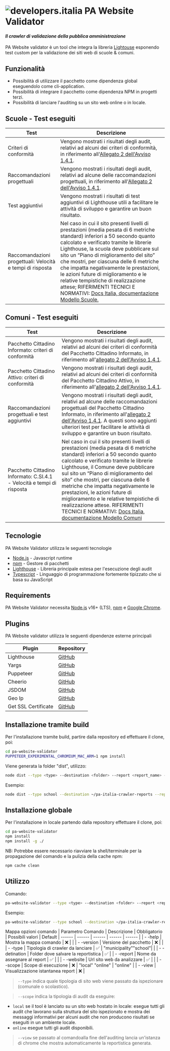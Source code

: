 # ![developers.italia](https://avatars1.githubusercontent.com/u/15377824?s=36&v=4 "developers.italia") PA Website Validator

#### _Il crawler di validazione della pubblica amministrazione_

PA Website validator è un tool che integra la libreria [Lightouse][lighthouse] esponendo test custom per la validazione dei siti web di scuole & comuni.

## Funzionalità

- Possibilità di utilizzare il pacchetto come dipendenza global eseguendolo come cli-application.
- Possibilità di integrare il pacchetto come dipendenza NPM in progetti terzi.
- Possibilità di lanciare l'auditing su un sito web online o in locale.

## Scuole - Test eseguiti

| Test                                                      | Descrizione                                                                                                                                                                                                                                                                                                                                                                                                                                                                                                                                                                                                 |
| --------------------------------------------------------- | ----------------------------------------------------------------------------------------------------------------------------------------------------------------------------------------------------------------------------------------------------------------------------------------------------------------------------------------------------------------------------------------------------------------------------------------------------------------------------------------------------------------------------------------------------------------------------------------------------------- |
| Criteri di conformità                                     | Vengono mostrati i risultati degli audit, relativi ad alcuni dei criteri di conformità, in riferimento all'[Allegato 2 dell'Avviso 1.4.1](https://areariservata.padigitale2026.gov.it/Pa_digitale2026_dettagli_avviso?id=a017Q00000dk82wQAA#allegati).                                                                                                                                                                                                                                                                                                                                                      |
| Raccomandazioni progettuali                               | Vengono mostrati i risultati degli audit, relativi ad alcune delle raccomandazioni progettuali, in riferimento all'[Allegato 2 dell'Avviso 1.4.1](https://areariservata.padigitale2026.gov.it/Pa_digitale2026_dettagli_avviso?id=a017Q00000dk82wQAA#allegati).                                                                                                                                                                                                                                                                                                                                              |
| Test aggiuntivi                                           | Vengono mostrati i risultati di test aggiuntivi di Lighthouse utili a facilitare le attività di sviluppo e garantire un buon risultato.                                                                                                                                                                                                                                                                                                                                                                                                                                                                     |
| Raccomandazioni progettuali: Velocità e tempi di risposta | Nel caso in cui il sito presenti livelli di prestazioni (media pesata di 6 metriche standard) inferiori a 50 secondo quanto calcolato e verificato tramite le librerie Lighthouse, la scuola deve pubblicare sul sito un “Piano di miglioramento del sito” che mostri, per ciascuna delle 6 metriche che impatta negativamente le prestazioni, le azioni future di miglioramento e le relative tempistiche di realizzazione attese; RIFERIMENTI TECNICI E NORMATIVI: [Docs Italia, documentazione Modello Scuole.](https://docs.italia.it/italia/designers-italia/design-scuole-docs/it/v2022.1/index.html) |

## Comuni - Test eseguiti

| Test                                                                   | Descrizione                                                                                                                                                                                                                                                                                                                                                                                                                                                                                                                                                                           |
| ---------------------------------------------------------------------- | ------------------------------------------------------------------------------------------------------------------------------------------------------------------------------------------------------------------------------------------------------------------------------------------------------------------------------------------------------------------------------------------------------------------------------------------------------------------------------------------------------------------------------------------------------------------------------------- |
| Pacchetto Cittadino Informato: criteri di conformità                   | Vengono mostrati i risultati degli audit, relativi ad alcuni dei criteri di conformità del Pacchetto Cittadino Informato, in riferimento all'[allegato 2 dell'Avviso 1.4.1](https://areariservata.padigitale2026.gov.it/Pa_digitale2026_dettagli_avviso?id=a017Q00000dk829QAA#allegati).                                                                                                                                                                                                                                                                                              |
| Pacchetto Cittadino Attivo: criteri di conformità                      | Vengono mostrati i risultati degli audit, relativi ad alcuni dei criteri di conformità del Pacchetto Cittadino Attivo, in riferimento all'[allegato 2 dell'Avviso 1.4.1](https://www.nic.it/sites/default/files/docs/comuni_list.html).                                                                                                                                                                                                                                                                                                                                               |
| Raccomandazioni progettuali e test aggiuntivi                          | Vengono mostrati i risultati degli audit, relativi ad alcune delle raccomandazioni progettuali del Pacchetto Cittadino Informato, in riferimento all'[allegato 2 dell'Avviso 1.4.1](https://areariservata.padigitale2026.gov.it/Pa_digitale2026_dettagli_avviso?id=a017Q00000dk829QAA#allegati). A questi sono aggiunti ulteriori test per facilitare le attività di sviluppo e garantire un buon risultato.                                                                                                                                                                          |
| Pacchetto Cittadino Informato: C.SI.4.1 - Velocità e tempi di risposta | Nel caso in cui il sito presenti livelli di prestazioni (media pesata di 6 metriche standard) inferiori a 50 secondo quanto calcolato e verificato tramite le librerie Lighthouse, il Comune deve pubblicare sul sito un “Piano di miglioramento del sito” che mostri, per ciascuna delle 6 metriche che impatta negativamente le prestazioni, le azioni future di miglioramento e le relative tempistiche di realizzazione attese. RIFERIMENTI TECNICI E NORMATIVI: [Docs Italia, documentazione Modello Comuni](https://docs.italia.it/italia/designers-italia/design-comuni-docs/) |

## Tecnologie

PA Website Validator utilizza le seguenti tecnologie

- [Node.js] - Javascript runtime
- [npm] - Gestore di pacchetti
- [Lighthouse] - Libreria principale estesa per l'esecuzione degli audit
- [Typescript] - Linguaggio di programmazione fortemente tipizzato che si basa su JavaScript

## Requirements

PA Website Validator necessita [Node.js](https://nodejs.org/it/) v16+ (LTS), [npm] e [Google Chrome](https://www.google.com/chrome/).

## Plugins

PA Website validator utilizza le seguenti dipendenze esterne principali

| Plugin              | Repository                        |
| ------------------- | --------------------------------- |
| Lighthouse          | [GitHub][lighthouse-url]          |
| Yargs               | [GitHub][yargs-url]               |
| Puppeteer           | [GitHub][puppeteer-url]           |
| Cheerio             | [GitHub][cheerio-url]             |
| JSDOM               | [GitHub][jsdom-url]               |
| Geo Ip              | [GitHub][geoip-url]               |
| Get SSL Certificate | [GitHub][get-ssl-certificate-url] |

## Installazione tramite build

Per l'installazione tramite build, partire dalla repository ed effettuare il clone, poi:

```sh
cd pa-website-validator
PUPPETEER_EXPERIMENTAL_CHROMIUM_MAC_ARM=1 npm install
```

Viene generata la folder "dist", utilizzo:

```sh
node dist --type <type> --destination <folder> --report <report_name> --website <url> --scope <local|online [online]> --view
```

Esempio:

```bash
node dist --type school --destination ~/pa-italia-crawler-reports --report myreport --website https://www.ismonnet.edu.it/ --scope online --view
```

## Installazione globale

Per l'installazione in locale partendo dalla repository effettuare il clone, poi:

```sh
cd pa-website-validator
npm install
npm install -g ./
```

NB: Potrebbe essere necessario riavviare la shell/terminale per la propagazione del comando e la pulizia della cache npm:

```sh
npm cache clean
```

## Utilizzo

Comando:

```bash
pa-website-validator --type <type> --destination <folder> --report <report_name> --website <url> --scope <local|online [online]> --view
```

Esempio:

```bash
pa-website-validator --type school --destination ~/pa-italia-crawler-reports --report myreport --website https://www.ismonnet.edu.it/ --scope online --view
```

Mappa opzioni comando
| Parametro Comando | Descrizione | Obbligatorio | Possibili valori | Default
| ------ | ------ | ------ | ------ | ------ |
| - -help | Mostra la mappa comando | ❌ | |
| - -version | Versione del pacchetto | ❌ | |
| - -type | Tipologia di crawler da lanciare | ✅ | "municipality""school"| |
| - -detination | Folder dove salvare la reportistica | ✅ |
| - -report | Nome da assegnare al report | ✅ | |
| - -website | Url sito web da analizzare | ✅ | |
| - -scope | Scope di esecuzione | ❌ | "local" "online" | "online" |
| - -view | Visualizzazione istantanea report | ❌ |

> `--type` indica quale tipologia di sito web viene passato da ispezionare (comunale o scolastico).

> `--scope` indica la tipologia di audit da eseguire:

- `local` se il tool è lanciato su un sito web hostato in locale: esegue tutti gli audit che lavorano sulla struttura del sito ispezionato e mostra dei messaggi informativi per alcuni audit che non producono risultati se eseguiti in un ambiente locale.
- `online` esegue tutti gli audit disponibili.

> `--view` se passato al comandoalla fine dell'auditing lancia un'istanza di chrome che mostra automaticamente la reportistica generata.

[lighthouse]: https://www.npmjs.com/package/lighthouse
[node.js]: http://nodejs.org
[npm]: https://www.npmjs.com/
[typescript]: https://www.typescriptlang.org/
[repository]: https://github.com/italia/pa-website-validator/
[yargs-url]: https://github.com/yargs/yargs
[lighthouse-url]: https://github.com/GoogleChrome/lighthouse
[puppeteer-url]: https://github.com/puppeteer/puppeteer
[cheerio-url]: https://github.com/cheeriojs/cheerio
[jsdom-url]: https://github.com/jsdom/jsdom
[geoip-url]: https://github.com/geoip-lite/node-geoip
[get-ssl-certificate-url]: https://github.com/johncrisostomo/get-ssl-certificate
